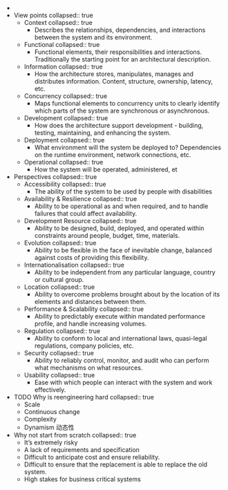 -
- View points
  collapsed:: true
	- Context
	  collapsed:: true
		- Describes the relationships, dependencies, and interactions between the system and its environment.
	- Functional
	  collapsed:: true
		- Functional elements, their responsibilities and interactions. Traditionally the starting point for an architectural description.
	- Information
	  collapsed:: true
		- How the architecture stores, manipulates, manages and distributes information. Content, structure, ownership, latency,  etc.
	- Concurrency
	  collapsed:: true
		- Maps functional elements to concurrency units to clearly identify which parts of the system are synchronous or asynchronous.
	- Development
	  collapsed:: true
		- How does the architecture support development - building, testing, maintaining, and enhancing the system.
	- Deployment
	  collapsed:: true
		- What environment will the system be deployed to? Dependencies on the runtime environment, network connections, etc.
	- Operational
	  collapsed:: true
		- How the system will be operated, administered, et
- Perspectives
  collapsed:: true
	- Accessibility
	  collapsed:: true
		- The ability of the system to be used by people with disabilities
	- Availability & Resilience
	  collapsed:: true
		- Ability to be operational as and when required, and to handle failures that could affect availability.
	- Development Resource
	  collapsed:: true
		- Ability to be designed, build, deployed, and operated within constraints around people, budget,  time, materials.
	- Evolution
	  collapsed:: true
		- Ability to be flexible in the face of inevitable change, balanced against costs of providing this  flexibility.
	- Internationalisation
	  collapsed:: true
		- Ability to be independent from any particular language, country or cultural group.
	- Location
	  collapsed:: true
		- Ability to overcome problems brought about by the location of its elements and distances between  them.
	- Performance & Scalability
	  collapsed:: true
		- Ability to predictably execute within mandated performance profile, and handle increasing volumes.
	- Regulation
	  collapsed:: true
		- Ability to conform to local and international laws, quasi-legal regulations, company policies, etc.
	- Security
	  collapsed:: true
		- Ability to reliably control, monitor, and audit who can perform what mechanisms on what resources.
	- Usability
	  collapsed:: true
		- Ease with which people can interact with the system and work effectively.
- TODO Why is reengineering  hard
  collapsed:: true
	- Scale
	- Continuous change
	- Complexity
	- Dynamism 动态性
- Why not start from  scratch
  collapsed:: true
	- It’s extremely risky
	- A lack of requirements and specification
	- Difficult to anticipate cost and ensure reliability.
	- Difficult to ensure that the replacement is able to replace the old system.
	- High stakes for business critical systems
